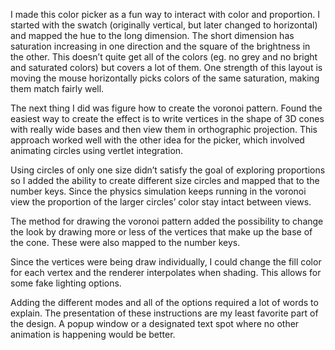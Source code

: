 I made this color picker as a fun way to interact with color and proportion. I started with the swatch (originally vertical, but later changed to horizontal) and mapped the hue to the long dimension. The short dimension has saturation increasing in one direction and the square of the brightness in the other. This doesn’t quite get all of the colors (eg. no grey and no bright and saturated colors) but covers a lot of them. One strength of this layout is moving the mouse horizontally picks colors of the same saturation, making them match fairly well. 

The next thing I did was figure how to create the voronoi pattern. Found the easiest way to create the effect is to write vertices in the shape of 3D cones with really wide bases and then view them in orthographic projection. This approach worked well with the other idea for the picker, which involved animating circles using vertlet integration.

Using circles of only one size didn’t satisfy the goal of exploring proportions so I added the ability to create different size circles and mapped that to the number keys. Since the physics simulation keeps running in the voronoi view the proportion of the larger circles’ color stay intact between views. 

The method for drawing the voronoi pattern added the possibility to change the look by drawing more or less of the vertices that make up the base of the cone. These were also mapped to the number keys. 

Since the vertices were being draw individually, I could change the fill color for each vertex and the renderer interpolates when shading. This allows for some fake lighting options. 

Adding the different modes and all of the options required a lot of words to explain. The presentation of these instructions are my least favorite part of the design. A popup window or a designated text spot where no other animation is happening would be better.
